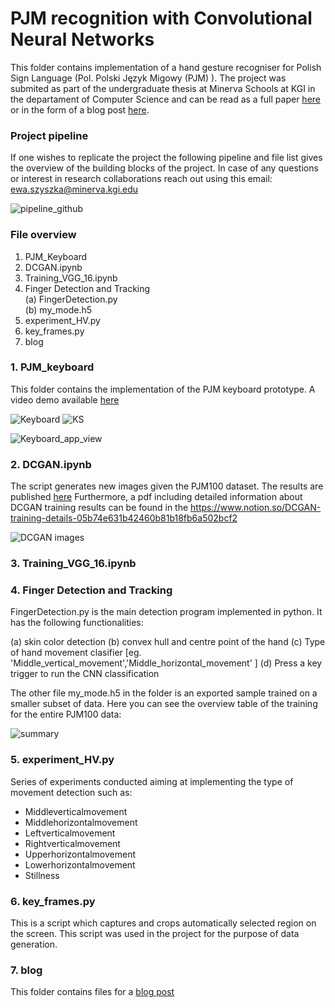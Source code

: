 # PJM recognition with Convolutional Neural Networks


This folder contains implementation of a hand gesture recogniser for Polish Sign Language (Pol. Polski Język Migowy (PJM) ). The project was submited as part of the undergraduate thesis at Minerva Schools at KGI in the departament of Computer Science and can be read as a full paper [here](https://www.overleaf.com/read/tvrgdjxgcfjw) or in the form of a blog post [here](https://reverent-kirch-795d34.netlify.app/  ).


### Project pipeline
If one wishes to replicate the project the following pipeline and file list gives the overview of the building blocks of the project. In case of any questions or interest in research collaborations reach out using this email: ewa.szyszka@minerva.kgi.edu


![pipeline_github](https://i.ibb.co/7CCZDC3/pipeline-github.png) 


### File overview


1. PJM_Keyboard 
2. DCGAN.ipynb
3. Training_VGG_16.ipynb
4. Finger Detection and Tracking <br/>
   (a) FingerDetection.py <br/>
   (b) my_mode.h5 <br/>
5. experiment_HV.py
6. key_frames.py
7. blog






### 1. PJM_keyboard

This folder contains the implementation of the PJM keyboard prototype. 
A video demo available [here](https://www.youtube.com/watch?v=gmG6s8Jt-o0) 

![Keyboard](https://i.ibb.co/hVxZGnR/Screenshot-2021-03-14-at-15-38-11.png) 
![KS](https://i.ibb.co/s2sBk8y/Screenshot-2021-03-14-at-19-38-32.png)

![Keyboard_app_view](https://i.ibb.co/1ZYQnjk/Screenshot-2021-03-14-at-16-04-27.png)




### 2. DCGAN.ipynb

The script generates new images given the PJM100 dataset. 
The results are published [here](https://dataverse.harvard.edu/dataset.xhtml?persistentId=doi%3A10.7910%2FDVN%2FDG1GTX&version=DRAFT)
Furthermore, a pdf including detailed information about DCGAN training results can be found in the https://www.notion.so/DCGAN-training-details-05b74e631b42460b81b18fb6a502bcf2

![DCGAN images](https://i.ibb.co/cDX12JX/Screenshot-2021-03-14-at-16-13-25.png)




### 3. Training_VGG_16.ipynb


### 4. Finger Detection and Tracking 

FingerDetection.py is the main detection program implemented in python.
It has the following functionalities:

(a) skin color detection
(b) convex hull and centre point of the hand
(c) Type of hand movement clasifier [eg. 'Middle_vertical_movement','Middle_horizontal_movement' ]
(d) Press a key trigger to run the CNN classification

The other file my_mode.h5 in the folder is an exported sample trained on a smaller subset of data. Here you can see the overview table of the training for the entire PJM100 data:

![summary](https://i.ibb.co/2vTsnsd/f00d0c3c-4f77-425e-9271-bd4583f889c1.jpg)

### 5. experiment_HV.py

Series of experiments conducted aiming at implementing the type of movement detection such as:

- Middleverticalmovement 
- Middlehorizontalmovement 
- Leftverticalmovement 
- Rightverticalmovement 
- Upperhorizontalmovement 
- Lowerhorizontalmovement 
- Stillness 

### 6. key_frames.py

This is a script which captures and crops automatically selected region on the screen. This script was used in the project for the purpose of data generation. 

### 7. blog

This folder contains files for a [blog post](https://reverent-kirch-795d34.netlify.app/)
